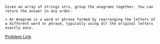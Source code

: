 ```
Given an array of strings strs, group the anagrams together. You can return the answer in any order.

> An Anagram is a word or phrase formed by rearranging the letters of a different word or phrase, typically using all the original letters exactly once.

```

[Problem Link](https://leetcode.com/problems/group-anagrams/)